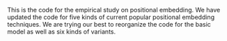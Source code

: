 This is the code for the empirical study on positional embedding.
We have updated the code for five kinds of current popular positional embedding techniques.
We are trying our best to reorganize the code for the basic model as well as six kinds of variants.
